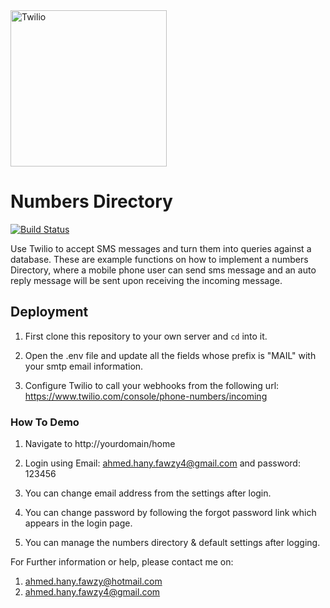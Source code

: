 <a href="https://www.twilio.com">
  <img src="https://static0.twilio.com/marketing/bundles/marketing/img/logos/wordmark-red.svg" alt="Twilio" width="250" />
</a>

# Numbers Directory

[![Build Status](https://travis-ci.org/TwilioDevEd/employee-directory-laravel.svg?branch=master)](https://travis-ci.org/TwilioDevEd/employee-directory-laravel)

Use Twilio to accept SMS messages and turn them into queries against a database.
These are example functions on how to implement a numbers Directory, where a mobile
phone user can send sms message and an auto reply message will be sent upon receiving the incoming message.

## Deployment

1. First clone this repository to your own server and `cd` into it.

2. Open the .env file and update all the fields whose prefix is "MAIL" with your smtp email information.

3. Configure Twilio to call your webhooks from the following url: https://www.twilio.com/console/phone-numbers/incoming


### How To Demo

1. Navigate to http://yourdomain/home

2. Login using Email: ahmed.hany.fawzy4@gmail.com and password: 123456

3. You can change email address from the settings after login.

4. You can change password by following the forgot password link which appears in the login page.

5. You can manage the numbers directory & default settings after logging.


For Further information or help, please contact me on:
1. ahmed.hany.fawzy@hotmail.com
2. ahmed.hany.fawzy4@gmail.com